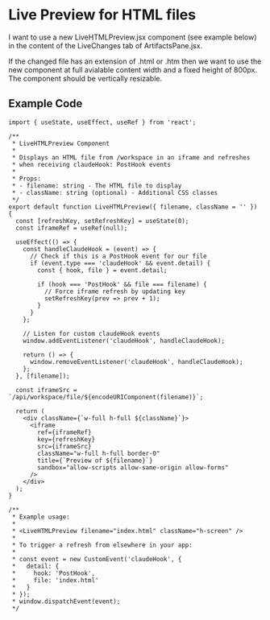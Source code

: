 # Live Preview for HTML files

I want to use a new LiveHTMLPreview.jsx component (see example below) in the content of the LiveChanges tab of ArtifactsPane.jsx.

If the changed file has an extension of .html or .htm then we want to use the new component at full avialable content width and a fixed height of 800px. The component should be vertically resizable.

## Example Code
```
import { useState, useEffect, useRef } from 'react';

/**
 * LiveHTMLPreview Component
 * 
 * Displays an HTML file from /workspace in an iframe and refreshes
 * when receiving claudeHook: PostHook events
 * 
 * Props:
 * - filename: string - The HTML file to display
 * - className: string (optional) - Additional CSS classes
 */
export default function LiveHTMLPreview({ filename, className = '' }) {
  const [refreshKey, setRefreshKey] = useState(0);
  const iframeRef = useRef(null);

  useEffect(() => {
    const handleClaudeHook = (event) => {
      // Check if this is a PostHook event for our file
      if (event.type === 'claudeHook' && event.detail) {
        const { hook, file } = event.detail;
        
        if (hook === 'PostHook' && file === filename) {
          // Force iframe refresh by updating key
          setRefreshKey(prev => prev + 1);
        }
      }
    };

    // Listen for custom claudeHook events
    window.addEventListener('claudeHook', handleClaudeHook);

    return () => {
      window.removeEventListener('claudeHook', handleClaudeHook);
    };
  }, [filename]);

  const iframeSrc = `/api/workspace/file/${encodeURIComponent(filename)}`;

  return (
    <div className={`w-full h-full ${className}`}>
      <iframe
        ref={iframeRef}
        key={refreshKey}
        src={iframeSrc}
        className="w-full h-full border-0"
        title={`Preview of ${filename}`}
        sandbox="allow-scripts allow-same-origin allow-forms"
      />
    </div>
  );
}

/**
 * Example usage:
 * 
 * <LiveHTMLPreview filename="index.html" className="h-screen" />
 * 
 * To trigger a refresh from elsewhere in your app:
 * 
 * const event = new CustomEvent('claudeHook', {
 *   detail: {
 *     hook: 'PostHook',
 *     file: 'index.html'
 *   }
 * });
 * window.dispatchEvent(event);
 */
```